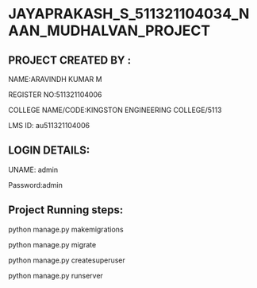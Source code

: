 # JAYAPRAKASH_S_511321104034_NAAN_MUDHALVAN_PROJECT


## PROJECT CREATED BY : 

   NAME:ARAVINDH KUMAR M

   REGISTER NO:511321104006

   COLLEGE NAME/CODE:KINGSTON ENGINEERING COLLEGE/5113

   LMS ID: au511321104006

   







   
## LOGIN DETAILS:


UNAME: admin


Password:admin









## Project Running steps:

python manage.py makemigrations

python manage.py migrate

python manage.py createsuperuser

python manage.py runserver
